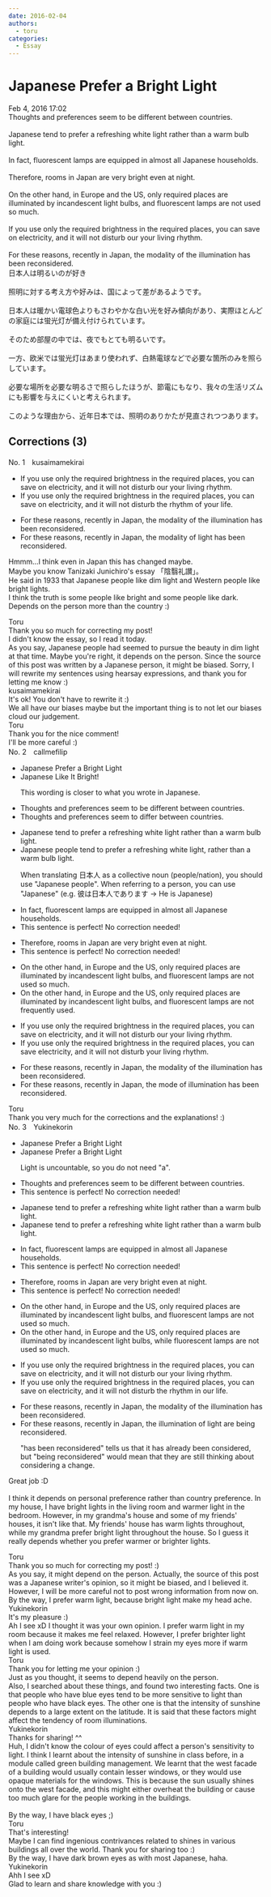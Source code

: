 ```yaml
---
date: 2016-02-04
authors:
  - toru
categories:
  - Essay
---
```


<h1 id="subject_show">Japanese Prefer a Bright Light</h1>
<div class="date">Feb 4, 2016 17:02</div>
<div id="post"><div id="body_show_ori">
Thoughts and preferences seem to be different between countries.<br/><br/>Japanese tend to prefer a refreshing white light rather than a warm bulb light.<br/><br/>In fact, fluorescent lamps are equipped in almost all Japanese households.<br/><br/>Therefore, rooms in Japan are very bright even at night.<br/><br/>On the other hand, in Europe and the US, only required places are illuminated by incandescent light bulbs, and fluorescent lamps are not used so much.<br/><br/>If you use only the required brightness in the required places, you can save on electricity, and it will not disturb our your living rhythm.<br/><br/>For these reasons, recently in Japan, the modality of the illumination has been reconsidered.
</div></div>

<!-- more -->

<div id="post_ja"><div id="body_show_mo">
日本人は明るいのが好き<br/><br/>照明に対する考え方や好みは、国によって差があるようです。<br/><br/>日本人は暖かい電球色よりもさわやかな白い光を好み傾向があり、実際ほとんどの家庭には蛍光灯が備え付けられています。<br/><br/>そのため部屋の中では、夜でもとても明るいです。<br/><br/>一方、欧米では蛍光灯はあまり使われず、白熱電球などで必要な箇所のみを照らしています。<br/><br/>必要な場所を必要な明るさで照らしたほうが、節電にもなり、我々の生活リズムにも影響を与えにくいと考えられます。<br/><br/>このような理由から、近年日本では、照明のありかたが見直されつつあります。
</div></div>

## Corrections (3)
<div id="block"><div class="first_name"> No. 1　<span class="just_name">kusaimamekirai</span></div><div id="block2">
<ul class="correction_field">
<li class="incorrect">If you use only the required brightness in the required places, you can save on electricity, and it will not disturb our your living rhythm.</li>
<li class="corrected correct">
If you use only the required brightness in the required places, you can save on electricity, and it will not disturb <span class="f_red">the rhythm of your life.</span>
</li>
</ul>
<ul class="correction_field">
<li class="incorrect">For these reasons, recently in Japan, the modality of the illumination has been reconsidered.</li>
<li class="corrected correct">
For these reasons, recently in Japan, the modality of <span class="f_red">light</span> has been reconsidered.
</li>
</ul>
<p class="comment_small">
 Hmmm...I think even in Japan this has changed maybe.
 <br/>
 Maybe you know Tanizaki Junichiro's essay 「陰翳礼讃」。
 <br/>
 He said in 1933 that Japanese people like dim light and Western people like bright lights.
 <br/>
 I think the truth is some people like bright and some people like dark.  Depends on the person more than the country :)
</p>

</div><div class="name"><span class="just_name">Toru</span><br>
Thank you so much for correcting my post!<br/>I didn't know the essay, so I read it today.<br/>As you say, Japanese people had seemed to pursue the beauty in dim light at that time. Maybe you're right, it depends on the person. Since the source of this post was written by a Japanese person, it might be biased. Sorry, I will rewrite my sentences using hearsay expressions, and thank you for letting me know :)
</div>
<div class="name"><span class="just_name">kusaimamekirai</span><br>
It's ok! You don't have to rewrite it :)<br/>We all have our biases maybe but the important thing is to not let our biases cloud our judgement.
</div>
<div class="name"><span class="just_name">Toru</span><br>
Thank you for the nice comment!<br/>I'll be more careful :)
</div>
</div>
<div id="block"><div class="first_name"> No. 2　<span class="just_name">callmefilip</span></div><div id="block2">
<ul class="correction_field">
<li class="incorrect">Japanese Prefer a Bright Light</li>
<li class="corrected correct">
Japanese Like It Bright!
<p class="correction_comment">This wording is closer to what you wrote in Japanese.</p>
</li>
</ul>
<ul class="correction_field">
<li class="incorrect">Thoughts and preferences seem to be different between countries.</li>
<li class="corrected correct">
Thoughts and preferences seem to differ between countries.
</li>
</ul>
<ul class="correction_field">
<li class="incorrect">Japanese tend to prefer a refreshing white light rather than a warm bulb light.</li>
<li class="corrected correct">
Japanese people tend to prefer a refreshing white light, rather than a warm bulb light.
<p class="correction_comment">When translating 日本人 as a collective noun (people/nation), you should use "Japanese people". When referring to a person, you can use "Japanese" (e.g. 彼は日本人であります -&gt; He is Japanese)</p>
</li>
</ul>
<ul class="correction_field">
<li class="incorrect">In fact, fluorescent lamps are equipped in almost all Japanese households.</li>
<li class="corrected perfect">This sentence is perfect! No correction needed!</li>
</ul>
<ul class="correction_field">
<li class="incorrect">Therefore, rooms in Japan are very bright even at night.</li>
<li class="corrected perfect">This sentence is perfect! No correction needed!</li>
</ul>
<ul class="correction_field">
<li class="incorrect">On the other hand, in Europe and the US, only required places are illuminated by incandescent light bulbs, and fluorescent lamps are not used so much.</li>
<li class="corrected correct">
On the other hand, in Europe and the US, only required places are illuminated by incandescent light bulbs, and fluorescent lamps are not frequently used.
</li>
</ul>
<ul class="correction_field">
<li class="incorrect">If you use only the required brightness in the required places, you can save on electricity, and it will not disturb our your living rhythm.</li>
<li class="corrected correct">
If you use only the required brightness in the required places, you can save electricity, and it will not disturb your living rhythm.
</li>
</ul>
<ul class="correction_field">
<li class="incorrect">For these reasons, recently in Japan, the modality of the illumination has been reconsidered.</li>
<li class="corrected correct">
For these reasons, recently in Japan, the mode of illumination has been reconsidered.
</li>
</ul>
</div><div class="name"><span class="just_name">Toru</span><br>
Thank you very much for the corrections and the explanations! :)
</div>
</div>
<div id="block"><div class="first_name"> No. 3　<span class="just_name">Yukinekorin</span></div><div id="block2">
<ul class="correction_field">
<li class="incorrect">Japanese Prefer a Bright Light</li>
<li class="corrected correct">
Japanese Prefer <span class="sline">a </span>Bright Light
<p class="correction_comment">Light is uncountable, so you do not need "a".</p>
</li>
</ul>
<ul class="correction_field">
<li class="incorrect">Thoughts and preferences seem to be different between countries.</li>
<li class="corrected perfect">This sentence is perfect! No correction needed!</li>
</ul>
<ul class="correction_field">
<li class="incorrect">Japanese tend to prefer a refreshing white light rather than a warm bulb light.</li>
<li class="corrected correct">
Japanese tend to prefer <span class="sline">a </span>refreshing white light rather than a warm bulb light.
</li>
</ul>
<ul class="correction_field">
<li class="incorrect">In fact, fluorescent lamps are equipped in almost all Japanese households.</li>
<li class="corrected perfect">This sentence is perfect! No correction needed!</li>
</ul>
<ul class="correction_field">
<li class="incorrect">Therefore, rooms in Japan are very bright even at night.</li>
<li class="corrected perfect">This sentence is perfect! No correction needed!</li>
</ul>
<ul class="correction_field">
<li class="incorrect">On the other hand, in Europe and the US, only required places are illuminated by incandescent light bulbs, and fluorescent lamps are not used so much.</li>
<li class="corrected correct">
On the other hand, in Europe and the US, only required places are illuminated by incandescent light bulbs, <span class="f_blue">while </span>fluorescent lamps are not used so much.
</li>
</ul>
<ul class="correction_field">
<li class="incorrect">If you use only the required brightness in the required places, you can save on electricity, and it will not disturb our your living rhythm.</li>
<li class="corrected correct">
If you use only the required brightness in the required places, you can save on electricity, and it will not disturb <span class="f_blue">the rhythm in our life</span>.
</li>
</ul>
<ul class="correction_field">
<li class="incorrect">For these reasons, recently in Japan, the modality of the illumination has been reconsidered.</li>
<li class="corrected correct">
For these reasons, recently in Japan, <span class="f_blue">the illumination of light are being reconsidered</span>.
<p class="correction_comment">"has been reconsidered" tells us that it has already been considered, but "being reconsidered" would mean that they are still thinking about considering a change.</p>
</li>
</ul>
<p class="comment_small">
 Great job :D
 <br/>
 <br/>
 I think it depends on personal preference rather than country preference. In my house, I have bright lights in the living room and warmer light in the bedroom. However, in my grandma's house and some of my friends' houses, it isn't like that. My friends' house has warm lights throughout, while my grandma prefer bright light throughout the house. So I guess it really depends whether you prefer warmer or brighter lights.
</p>

</div><div class="name"><span class="just_name">Toru</span><br>
Thank you so much for correcting my post! :)<br/>As you say, it might depend on the person. Actually, the source of this post was a Japanese writer's opinion, so it might be biased, and I believed it. However, I will be more careful not to post wrong information from now on. By the way, I prefer warm light, because bright light make my head ache.
</div>
<div class="name"><span class="just_name">Yukinekorin</span><br>
It's my pleasure :)<br/>Ah I see xD I thought it was your own opinion. I prefer warm light in my room because it makes me feel relaxed. However, I prefer brighter light when I am doing work because somehow I strain my eyes more if warm light is used. 
</div>
<div class="name"><span class="just_name">Toru</span><br>
Thank you for letting me your opinion :)<br/>Just as you thought, it seems to depend heavily on the person.<br/>Also, I searched about these things, and found two interesting facts. One is that people who have blue eyes tend to be more sensitive to light than people who have black eyes. The other one is that the intensity of sunshine depends to a large extent on the latitude. It is said that these factors might affect the tendency of room illuminations.
</div>
<div class="name"><span class="just_name">Yukinekorin</span><br>
Thanks for sharing! ^^<br/>Huh, I didn't know the colour of eyes could affect a person's sensitivity to light. I think I learnt about the intensity of sunshine in class before, in a module called green building management. We learnt that the west facade of a building would usually contain lesser windows, or they would use opaque materials for the windows. This is because the sun usually shines onto the west facade, and this might either overheat the building or cause too much glare for the people working in the buildings. <br/><br/>By the way, I have black eyes ;)
</div>
<div class="name"><span class="just_name">Toru</span><br>
That's interesting!<br/>Maybe I can find ingenious contrivances related to shines in various buildings all over the world. Thank you for sharing too :)<br/>By the way, I have dark brown eyes as with most Japanese, haha.
</div>
<div class="name"><span class="just_name">Yukinekorin</span><br>
Ahh I see xD <br/>Glad to learn and share knowledge with you :)
</div>
</div>
